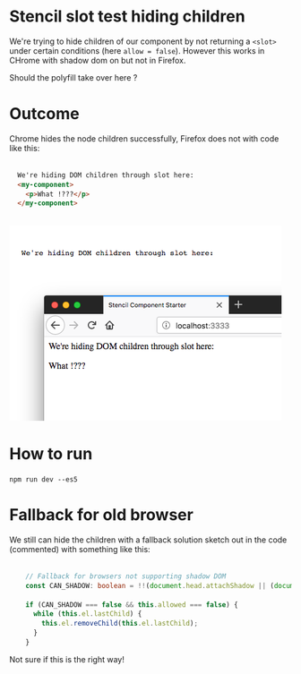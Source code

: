 # Stencil slot test hiding children

We're trying to hide children of our component by not returning a `<slot>` under certain conditions (here `allow = false`).
However this works in CHrome with shadow dom on but not in Firefox.

Should the polyfill take over here ?

# Outcome

Chrome hides the node children successfully, Firefox does not with code like this:

```html

  We're hiding DOM children through slot here:
  <my-component>
    <p>What !???</p>
  </my-component>
  
```

![](https://raw.githubusercontent.com/bitflower/stencil-slot-test/master/preview.png)

# How to run

`npm run dev --es5`

# Fallback for old browser

We still can hide the children with a fallback solution sketch out in the code (commented) with something like this:

```typescript

    // Fallback for browsers not supporting shadow DOM
    const CAN_SHADOW: boolean = !!(document.head.attachShadow || (document.head as any).createShadowRoot);

    if (CAN_SHADOW === false && this.allowed === false) {
      while (this.el.lastChild) {
        this.el.removeChild(this.el.lastChild);
      }
    }

```

Not sure if this is the right way!
